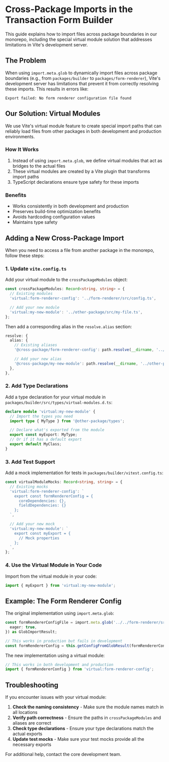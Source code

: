 # Cross-Package Imports in the Transaction Form Builder

This guide explains how to import files across package boundaries in our monorepo, including the special virtual module solution that addresses limitations in Vite's development server.

## The Problem

When using `import.meta.glob` to dynamically import files across package boundaries (e.g., from `packages/builder` to `packages/form-renderer`), Vite's development server has limitations that prevent it from correctly resolving these imports. This results in errors like:

```
Export failed: No form renderer configuration file found
```

## Our Solution: Virtual Modules

We use Vite's virtual module feature to create special import paths that can reliably load files from other packages in both development and production environments.

### How It Works

1. Instead of using `import.meta.glob`, we define virtual modules that act as bridges to the actual files
2. These virtual modules are created by a Vite plugin that transforms import paths
3. TypeScript declarations ensure type safety for these imports

### Benefits

- Works consistently in both development and production
- Preserves build-time optimization benefits
- Avoids hardcoding configuration values
- Maintains type safety

## Adding a New Cross-Package Import

When you need to access a file from another package in the monorepo, follow these steps:

### 1. Update `vite.config.ts`

Add your virtual module to the `crossPackageModules` object:

```typescript
const crossPackageModules: Record<string, string> = {
  // Existing modules
  'virtual:form-renderer-config': '../form-renderer/src/config.ts',

  // Add your new module
  'virtual:my-new-module': '../other-package/src/my-file.ts',
};
```

Then add a corresponding alias in the `resolve.alias` section:

```typescript
resolve: {
  alias: {
    // Existing aliases
    '@cross-package/form-renderer-config': path.resolve(__dirname, '../form-renderer/src/config.ts'),

    // Add your new alias
    '@cross-package/my-new-module': path.resolve(__dirname, '../other-package/src/my-file.ts'),
  },
},
```

### 2. Add Type Declarations

Add a type declaration for your virtual module in `packages/builder/src/types/virtual-modules.d.ts`:

```typescript
declare module 'virtual:my-new-module' {
  // Import the types you need
  import type { MyType } from '@other-package/types';

  // Declare what's exported from the module
  export const myExport: MyType;
  // Or if it has a default export
  export default MyClass;
}
```

### 3. Add Test Support

Add a mock implementation for tests in `packages/builder/vitest.config.ts`:

```typescript
const virtualModuleMocks: Record<string, string> = {
  // Existing mocks
  'virtual:form-renderer-config': `
    export const formRendererConfig = {
      coreDependencies: {},
      fieldDependencies: {}
    };
  `,

  // Add your new mock
  'virtual:my-new-module': `
    export const myExport = {
      // Mock properties
    };
  `,
};
```

### 4. Use the Virtual Module in Your Code

Import from the virtual module in your code:

```typescript
import { myExport } from 'virtual:my-new-module';
```

## Example: The Form Renderer Config

The original implementation using `import.meta.glob`:

```typescript
const formRendererConfigFile = import.meta.glob('../../form-renderer/src/config.ts', {
  eager: true,
}) as GlobImportResult;

// This works in production but fails in development
const formRendererConfig = this.getConfigFromGlobResult(formRendererConfigFile);
```

The new implementation using a virtual module:

```typescript
// This works in both development and production
import { formRendererConfig } from 'virtual:form-renderer-config';
```

## Troubleshooting

If you encounter issues with your virtual module:

1. **Check the naming consistency** - Make sure the module names match in all locations
2. **Verify path correctness** - Ensure the paths in `crossPackageModules` and aliases are correct
3. **Check type declarations** - Ensure your type declarations match the actual exports
4. **Update test mocks** - Make sure your test mocks provide all the necessary exports

For additional help, contact the core development team.
